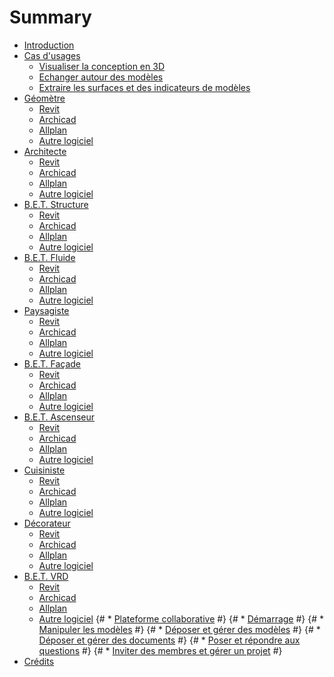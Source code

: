 # Summary

* [Introduction](README.md)
* [Cas d'usages](/01_CasUsages/README.md#casusages)
  * [Visualiser la conception en 3D](/01_CasUsages/README.md#visualisation3D)
  * [Echanger autour des modèles](/01_CasUsages/README.md#echanger)
  * [Extraire les surfaces et des indicateurs de modèles](/01_CasUsages/README.md#kpi)
* [Géomètre](/lots/geometre/geometre.md)
  * [Revit](/lots/geometre/geometre-revit.md)
  * [Archicad](/lots/geometre/geometre-archicad.md)
  * [Allplan](/lots/geometre/geometre-allplan.md)
  * [Autre logiciel](/lots/geometre/geometre-ifc.md)
* [Architecte](/lots/architecte/architecte.md)
  * [Revit](/lots/architecte/architecte-revit.md)
  * [Archicad](/lots/architecte/architecte-archicad.md)
  * [Allplan](/lots/architecte/architecte-allplan.md)
  * [Autre logiciel](/lots/architecte/architecte-ifc.md)
* [B.E.T. Structure](/lots/structure/structure.md)
  * [Revit](/lots/structure/structure-revit.md)
  * [Archicad](/lots/structure/structure-archicad.md)
  * [Allplan](/lots/structure/structure-allplan.md)
  * [Autre logiciel](/lots/structure/structure-ifc.md)
* [B.E.T. Fluide](/lots/fluide/fluide.md)
  * [Revit](/lots/fluide/fluide-revit.md)
  * [Archicad](/lots/fluide/fluide-archicad.md)
  * [Allplan](/lots/fluide/fluide-allplan.md)
  * [Autre logiciel](/lots/fluide/fluide-ifc.md)
* [Paysagiste](/lots/paysagiste/paysagiste.md)
  * [Revit](/lots/paysagiste/paysagiste-revit.md)
  * [Archicad](/lots/paysagiste/paysagiste-archicad.md)
  * [Allplan](/lots/paysagiste/paysagiste-allplan.md)
  * [Autre logiciel](/lots/paysagiste/paysagiste-ifc.md)
* [B.E.T. Façade](/lots/facade/facade.md)
  * [Revit](/lots/facade/facade-revit.md)
  * [Archicad](/lots/facade/facade-archicad.md)
  * [Allplan](/lots/facade/facade-allplan.md)
  * [Autre logiciel](/lots/facade/facade-ifc.md)
* [B.E.T. Ascenseur](/lots/ascenseur/ascenseur.md)
  * [Revit](/lots/ascenseur/ascenseur-revit.md)
  * [Archicad](/lots/ascenseur/ascenseur-archicad.md)
  * [Allplan](/lots/ascenseur/ascenseur-allplan.md)
  * [Autre logiciel](/lots/ascenseur/ascenseur-ifc.md)
* [Cuisiniste](/lots/cuisiniste/cuisiniste.md)
  * [Revit](/lots/cuisiniste/cuisiniste-revit.md)
  * [Archicad](/lots/cuisiniste/cuisiniste-archicad.md)
  * [Allplan](/lots/cuisiniste/cuisiniste-allplan.md)
  * [Autre logiciel](/lots/cuisiniste/cuisiniste-ifc.md)
* [Décorateur](/lots/decorateur/decorateur.md)
  * [Revit](/lots/decorateur/decorateur-revit.md)
  * [Archicad](/lots/decorateur/decorateur-archicad.md)
  * [Allplan](/lots/decorateur/decorateur-allplan.md)
  * [Autre logiciel](/lots/decorateur/decorateur-ifc.md)
* [B.E.T. VRD](/lots/vrd/vrd.md)
  * [Revit](/lots/vrd/vrd-revit.md)
  * [Archicad](/lots/vrd/vrd-archicad.md)
  * [Allplan](/lots/vrd/vrd-allplan.md)
  * [Autre logiciel](/lots/vrd/vrd-ifc.md)
{# * [Plateforme collaborative](/03_bimsync/README.md) #}
{#  * [Démarrage](/03_bimsync/demarrage.md) #}
{#  * [Manipuler les modèles](/03_bimsync/manipuler-les-modeles.md) #}
{#  * [Déposer et gérer des modèles](/03_bimsync/deposer-et-gerer-des-modeles.md) #}
{#  * [Déposer et gérer des documents](/03_bimsync/deposer-et-gerer-des-documents.md) #}
{#  * [Poser et répondre aux questions](/03_bimsync/poser-et-repondre-aux-questions.md) #}
{#  * [Inviter des membres et gérer un projet](/03_bimsync/inviter-des-membres-et-gerer-un-projet.md) #}
* [Crédits](CREDITS.md)